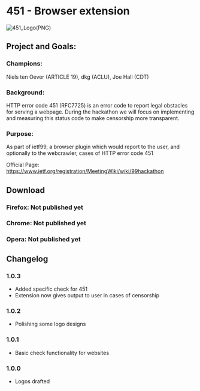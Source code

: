 # 451 - Browser extension
![451_Logo(PNG)](https://raw.githubusercontent.com/codarrenvelvindron/451/master/icons/icon_128.png)

## Project and Goals:

### Champions: 
Niels ten Oever (ARTICLE 19), dkg (ACLU), Joe Hall (CDT)
### Background: 
HTTP error code 451 (RFC7725) is an error code to report legal obstacles for serving a webpage. During the hackathon we will focus on implementing and measuring this status code to make censorship more transparent.
### Purpose: 
As part of ietf99, a browser plugin which would report to the user, and optionally to the webcrawler, cases of HTTP error code 451

Official Page: https://www.ietf.org/registration/MeetingWiki/wiki/99hackathon

## Download
### Firefox: Not published yet
### Chrome: Not published yet
### Opera: Not published yet

## Changelog
### 1.0.3
* Added specific check for 451
* Extension now gives output to user in cases of censorship

### 1.0.2
* Polishing some logo designs

### 1.0.1 
* Basic check functionality for websites

### 1.0.0
* Logos drafted

